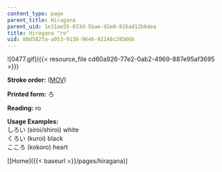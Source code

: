 ```yaml
---
content_type: page
parent_title: Hiragana
parent_uid: 1e31ae55-033d-5bae-d2e0-816ad12b6dea
title: Hiragana "ro"
uid: 80d582fa-a053-913b-9646-92248c28566b
---
```


![0477.gif]({{< resource_file cd60a926-77e2-0ab2-4969-887e95af3695 >}})

**Stroke order:** ([MOV](http://www.archive.org/download/MITRES21F.01S10_HIRAGANA_CHARACTERS/0477.mov))

**Printed form:** ろ

**Reading:** ro

**Usage Examples:**  
しろい (siroi/shiroi) white  
くろい (kuroi) black  
こころ (kokoro) heart

  
\[[Home]({{< baseurl >}}/pages/hiragana)\]